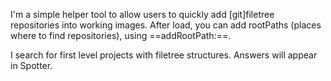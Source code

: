 I'm a simple helper tool to allow users to quickly add [git]filetree repositories into working images.
After load, you can add rootPaths  (places where to find repositories), using ==addRootPath:==.

I search for first level projects with filetree structures. Answers will appear in Spotter.